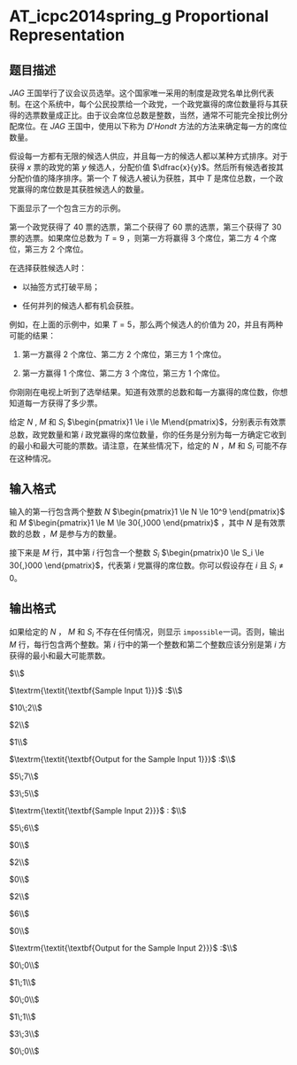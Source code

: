 # AT_icpc2014spring_g Proportional Representation

## 题目描述

$JAG$ 王国举行了议会议员选举。这个国家唯一采用的制度是政党名单比例代表制。在这个系统中，每个公民投票给一个政党，一个政党赢得的席位数量将与其获得的选票数量成正比。由于议会席位总数是整数，当然，通常不可能完全按比例分配席位。在 $JAG$ 王国中，使用以下称为 $D'Hondt$ 方法的方法来确定每一方的席位数量。

假设每一方都有无限的候选人供应，并且每一方的候选人都以某种方式排序。对于获得 $x$ 票的政党的第 $y$ 候选人，分配价值 $\dfrac{x}{y}$。然后所有候选者按其分配价值的降序排序。第一个 $T$ 候选人被认为获胜，其中 $T$ 是席位总数，一个政党赢得的席位数是其获胜候选人的数量。

下面显示了一个包含三方的示例。

第一个政党获得了 $40$ 票的选票，第二个获得了 $60$ 票的选票，第三个获得了 $30$ 票的选票。如果席位总数为 $T = 9$ ，则第一方将赢得 $3$ 个席位，第二方 $4$ 个席位，第三方 $2$ 个席位。


在选择获胜候选人时：
- 以抽签方式打破平局；
- 任何并列的候选人都有机会获胜。

例如，在上面的示例中，如果 $T = 5$，那么两个候选人的价值为 $20$，并且有两种可能的结果：

1. 第一方赢得 $2$ 个席位、第二方 $2$ 个席位，第三方 $1$ 个席位。

1. 第一方赢得 $1$ 个席位、第二方 $3$ 个席位，第三方 $1$ 个席位。

你刚刚在电视上听到了选举结果。知道有效票的总数和每一方赢得的席位数，你想知道每一方获得了多少票。

给定 $N$ , $M$ 和 $S_i$ $\begin{pmatrix}1 \le i \le M\end{pmatrix}$，分别表示有效票总数，政党数量和第 $i$ 政党赢得的席位数量，你的任务是分别为每一方确定它收到的最小和最大可能的票数。请注意，在某些情况下，给定的 $N$ ，$M$ 和 $S_i$ 可能不存在这种情况。

## 输入格式

输入的第一行包含两个整数 $N$ $\begin{pmatrix}1 \le N \le 10^9 \end{pmatrix}$ 和 $M$ $\begin{pmatrix}1 \le M \le 30{,}000 \end{pmatrix}$ ，其中 $N$ 是有效票数的总数 ，$M$ 是参与方的数量。

接下来是 $M$ 行，其中第 $i$ 行包含一个整数 $S_i$ $\begin{pmatrix}0 \le S_i \le 30{,}000 \end{pmatrix}$，代表第 $i$ 党赢得的席位数。你可以假设存在 $i$ 且 $S_i \ne 0$。

## 输出格式

如果给定的 $N$ ， $M$ 和 $S_i$ 不存在任何情况，则显示 ```impossible```一词。否则，输出 $M$ 行，每行包含两个整数。第 $i$ 行中的第一个整数和第二个整数应该分别是第 $i$ 方获得的最小和最大可能票数。
$\\$

$\textrm{\textit{\textbf{Sample Input 1}}}$ :$\\$
$10\;2\\$
$2\\$
$1\\$
$\textrm{\textit{\textbf{Output for the Sample Input 1}}}$ :$\\$
$5\;7\\$
$3\;5\\$

$\textrm{\textit{\textbf{Sample Input 2}}}$ : $\\$
$5\;6\\$
$0\\$
$2\\$
$0\\$
$2\\$
$6\\$
$0\\$
$\textrm{\textit{\textbf{Output for the Sample Input 2}}}$ :$\\$
$0\;0\\$
$1\;1\\$
$0\;0\\$
$1\;1\\$
$3\;3\\$
$0\;0\\$